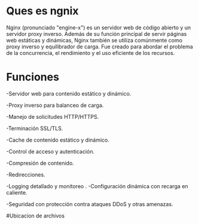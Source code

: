 # Ques es ngnix

Nginx (pronunciado "engine-x") es un servidor web de código abierto y un servidor proxy inverso. Además de su función principal de servir páginas web estáticas y dinámicas, Nginx también se utiliza comúnmente como proxy inverso y equilibrador de carga. Fue creado para abordar el problema de la concurrencia, el rendimiento y el uso eficiente de los recursos.

# Funciones

-Servidor web para contenido estático y dinámico.

-Proxy inverso para balanceo de carga.

-Manejo de solicitudes HTTP/HTTPS.

-Terminación SSL/TLS.

-Cache de contenido estático y dinámico.

-Control de acceso y autenticación.

-Compresión de contenido.

-Redirecciones.

-Logging detallado y monitoreo
.
-Configuración dinámica con recarga en caliente.

-Seguridad con protección contra ataques DDoS y otras amenazas.


#Ubicacion de archivos

